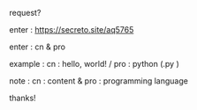 request?

enter : https://secreto.site/aq5765

enter : cn & pro 

example : cn : hello, world! / pro : python (.py )

note : cn : content  & pro :  programming language

thanks!
